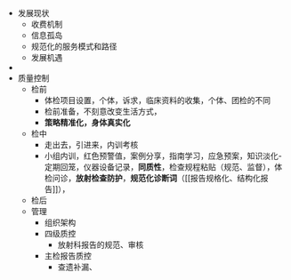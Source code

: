 - 发展现状
	- 收费机制
	- 信息孤岛
	- 规范化的服务模式和路径
	- 发展机遇
-
- 质量控制
	- 检前
		- 体检项目设置，个体，诉求，临床资料的收集，个体、团检的不同
		- 检前准备，不刻意改变生活方式，
		- **策略精准化，身体真实化**
	- 检中
		- 走出去，引进来，内训考核
		- 小组内训，红色预警值，案例分享，指南学习，应急预案，知识淡化-定期回笼，仪器设备记录，**同质性**，检查规程粘贴（规范、监督），体检问诊，**放射检查防护**，**规范化诊断词**（[[报告规格化、结构化报告]]），
	- 检后
	- 管理
		- 组织架构
		- 四级质控
			- 放射科报告的规范、审核
		- 主检报告质控
			- 查遗补漏、